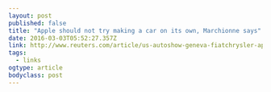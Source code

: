 ```yaml
---
layout: post 
published: false 
title: "Apple should not try making a car on its own, Marchionne says" 
date: 2016-03-03T05:52:27.357Z 
link: http://www.reuters.com/article/us-autoshow-geneva-fiatchrysler-apple-idUSKCN0W41QI 
tags:
  - links
ogtype: article 
bodyclass: post 
---
```


